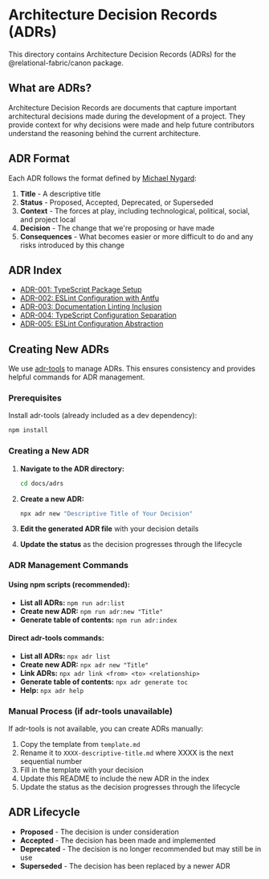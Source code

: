 # Architecture Decision Records (ADRs)

This directory contains Architecture Decision Records (ADRs) for the @relational-fabric/canon package.

## What are ADRs?

Architecture Decision Records are documents that capture important architectural decisions made during the development of a project. They provide context for why decisions were made and help future contributors understand the reasoning behind the current architecture.

## ADR Format

Each ADR follows the format defined by [Michael Nygard](https://cognitect.com/blog/2011/11/15/documenting-architecture-decisions):

1. **Title** - A descriptive title
2. **Status** - Proposed, Accepted, Deprecated, or Superseded
3. **Context** - The forces at play, including technological, political, social, and project local
4. **Decision** - The change that we're proposing or have made
5. **Consequences** - What becomes easier or more difficult to do and any risks introduced by this change

## ADR Index

- [ADR-001: TypeScript Package Setup](./0001-typescript-package-setup.md)
- [ADR-002: ESLint Configuration with Antfu](./0002-eslint-configuration-with-antfu.md)
- [ADR-003: Documentation Linting Inclusion](./0003-documentation-linting-inclusion.md)
- [ADR-004: TypeScript Configuration Separation](./0004-typescript-configuration-separation.md)
- [ADR-005: ESLint Configuration Abstraction](./0005-eslint-configuration-abstraction.md)

## Creating New ADRs

We use [adr-tools](https://github.com/npryce/adr-tools) to manage ADRs. This ensures consistency and provides helpful commands for ADR management.

### Prerequisites

Install adr-tools (already included as a dev dependency):
```bash
npm install
```

### Creating a New ADR

1. **Navigate to the ADR directory:**
   ```bash
   cd docs/adrs
   ```

2. **Create a new ADR:**
   ```bash
   npx adr new "Descriptive Title of Your Decision"
   ```

3. **Edit the generated ADR file** with your decision details

4. **Update the status** as the decision progresses through the lifecycle

### ADR Management Commands

#### Using npm scripts (recommended):
- **List all ADRs:** `npm run adr:list`
- **Create new ADR:** `npm run adr:new "Title"`
- **Generate table of contents:** `npm run adr:index`

#### Direct adr-tools commands:
- **List all ADRs:** `npx adr list`
- **Create new ADR:** `npx adr new "Title"`
- **Link ADRs:** `npx adr link <from> <to> <relationship>`
- **Generate table of contents:** `npx adr generate toc`
- **Help:** `npx adr help`

### Manual Process (if adr-tools unavailable)

If adr-tools is not available, you can create ADRs manually:

1. Copy the template from `template.md`
2. Rename it to `XXXX-descriptive-title.md` where XXXX is the next sequential number
3. Fill in the template with your decision
4. Update this README to include the new ADR in the index
5. Update the status as the decision progresses through the lifecycle

## ADR Lifecycle

- **Proposed** - The decision is under consideration
- **Accepted** - The decision has been made and implemented
- **Deprecated** - The decision is no longer recommended but may still be in use
- **Superseded** - The decision has been replaced by a newer ADR
